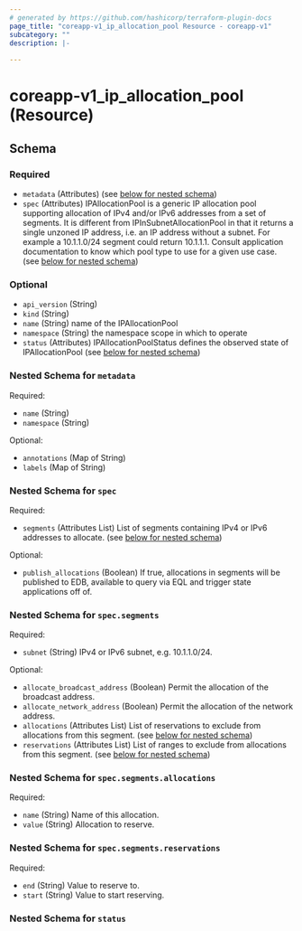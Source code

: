 ```yaml
---
# generated by https://github.com/hashicorp/terraform-plugin-docs
page_title: "coreapp-v1_ip_allocation_pool Resource - coreapp-v1"
subcategory: ""
description: |-
  
---
```


# coreapp-v1_ip_allocation_pool (Resource)





<!-- schema generated by tfplugindocs -->
## Schema

### Required

- `metadata` (Attributes) (see [below for nested schema](#nestedatt--metadata))
- `spec` (Attributes) IPAllocationPool is a generic IP allocation pool supporting allocation of IPv4 and/or IPv6 addresses from a set of segments.
It is different from IPInSubnetAllocationPool in that it returns a single unzoned IP address, i.e. an IP address without a subnet. For example a 10.1.1.0/24 segment could return 10.1.1.1.
Consult application documentation to know which pool type to use for a given use case. (see [below for nested schema](#nestedatt--spec))

### Optional

- `api_version` (String)
- `kind` (String)
- `name` (String) name of the IPAllocationPool
- `namespace` (String) the namespace scope in which to operate
- `status` (Attributes) IPAllocationPoolStatus defines the observed state of IPAllocationPool (see [below for nested schema](#nestedatt--status))

<a id="nestedatt--metadata"></a>
### Nested Schema for `metadata`

Required:

- `name` (String)
- `namespace` (String)

Optional:

- `annotations` (Map of String)
- `labels` (Map of String)


<a id="nestedatt--spec"></a>
### Nested Schema for `spec`

Required:

- `segments` (Attributes List) List of segments containing IPv4 or IPv6 addresses to allocate. (see [below for nested schema](#nestedatt--spec--segments))

Optional:

- `publish_allocations` (Boolean) If true, allocations in segments will be published to EDB, available to query via EQL and trigger state applications off of.

<a id="nestedatt--spec--segments"></a>
### Nested Schema for `spec.segments`

Required:

- `subnet` (String) IPv4 or IPv6 subnet, e.g. 10.1.1.0/24.

Optional:

- `allocate_broadcast_address` (Boolean) Permit the allocation of the broadcast address.
- `allocate_network_address` (Boolean) Permit the allocation of the network address.
- `allocations` (Attributes List) List of reservations to exclude from allocations from this segment. (see [below for nested schema](#nestedatt--spec--segments--allocations))
- `reservations` (Attributes List) List of ranges to exclude from allocations from this segment. (see [below for nested schema](#nestedatt--spec--segments--reservations))

<a id="nestedatt--spec--segments--allocations"></a>
### Nested Schema for `spec.segments.allocations`

Required:

- `name` (String) Name of this allocation.
- `value` (String) Allocation to reserve.


<a id="nestedatt--spec--segments--reservations"></a>
### Nested Schema for `spec.segments.reservations`

Required:

- `end` (String) Value to reserve to.
- `start` (String) Value to start reserving.




<a id="nestedatt--status"></a>
### Nested Schema for `status`
